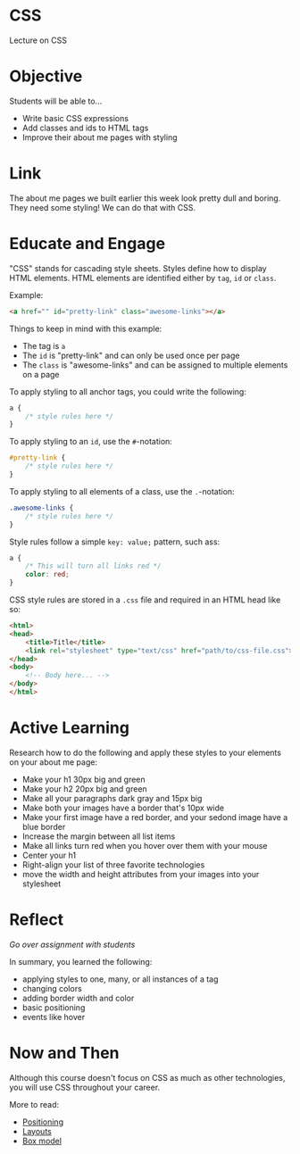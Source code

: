 # CSS
Lecture on CSS

# Objective
Students will be able to...

- Write basic CSS expressions
- Add classes and ids to HTML tags
- Improve their about me pages with styling

# Link
The about me pages we built earlier this week look pretty dull and boring. They need some styling! We can do that with CSS.

# Educate and Engage
"CSS" stands for cascading style sheets. Styles define how to display HTML elements. HTML elements are identified either by `tag`, `id` or `class`.

Example:

```html
<a href="" id="pretty-link" class="awesome-links"></a>
```

Things to keep in mind with this example:

- The tag is `a`
- The `id` is "pretty-link" and can only be used once per page
- The `class` is "awesome-links" and can be assigned to multiple elements on a page

To apply styling to all anchor tags, you could write the following:

```css
a {
	/* style rules here */
}
```

To apply styling to an `id`, use the `#`-notation:

```css
#pretty-link {
	/* style rules here */
}
```

To apply styling to all elements of a class, use the `.`-notation:

```css
.awesome-links {
	/* style rules here */
}
```

Style rules follow a simple `key: value;` pattern, such ass:

```css
a {
	/* This will turn all links red */
	color: red;
}
```

CSS style rules are stored in a `.css` file and required in an HTML head like so:

```html
<html>
<head>
	<title>Title</title>
	<link rel="stylesheet" type="text/css" href="path/to/css-file.css">
</head>
<body>
	<!-- Body here... -->
</body>
</html>
```

# Active Learning
Research how to do the following and apply these styles to your elements on your about me page:

- Make your h1 30px big and green
- Make your h2 20px big and green
- Make all your paragraphs dark gray and 15px big
- Make both your images have a border that's 10px wide
- Make your first image have a red border, and your sedond image have a blue border
- Increase the margin between all list items
- Make all links turn red when you hover over them with your mouse
- Center your h1
- Right-align your list of three favorite technologies
- move the width and height attributes from your images into your stylesheet

# Reflect
*Go over assignment with students*

In summary, you learned the following:

- applying styles to one, many, or all instances of a tag
- changing colors
- adding border width and color
- basic positioning
- events like hover

# Now and Then
Although this course doesn't focus on CSS as much as other technologies, you will use CSS throughout your career.

More to read:

- [Positioning](http://www.w3schools.com/css/css_positioning.asp)
- [Layouts](http://www.w3schools.com/html/html_layout.asp)
- [Box model](http://www.w3schools.com/css/css_boxmodel.asp)
